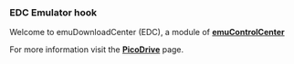 ### EDC Emulator hook

Welcome to emuDownloadCenter (EDC), a module of [**emuControlCenter**](https://github.com/PhoenixInteractiveNL/emuControlCenter/wiki/)

For more information visit the [**PicoDrive**](https://github.com/PhoenixInteractiveNL/emuDownloadCenter/wiki/Emulator-picodrive#menu) page.
